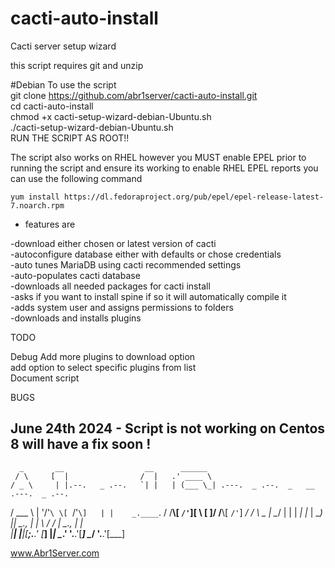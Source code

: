 # cacti-auto-install
Cacti server setup wizard <br>

this script requires git and unzip<br>

#Debian
To use the script <br>
git clone https://github.com/abr1server/cacti-auto-install.git <br>
cd cacti-auto-install <br>
chmod +x cacti-setup-wizard-debian-Ubuntu.sh  <br>
./cacti-setup-wizard-debian-Ubuntu.sh  <br>
RUN THE SCRIPT AS ROOT!!


The script also works on RHEL however you MUST enable EPEL prior to running the script and ensure its working
to enable RHEL EPEL reports you can use the following command 
```
yum install https://dl.fedoraproject.org/pub/epel/epel-release-latest-7.noarch.rpm
```


- features are

-download either chosen or latest version of cacti<br>
-autoconfigure database either with defaults or chose credentials<br>
-auto tunes MariaDB using cacti recommended settings<br>
-auto-populates cacti database<br>
-downloads all needed packages for cacti install<br>
-asks if you want to install spine if so it will automatically compile it<br>
-adds system user and assigns permissions to folders<br>
-downloads and installs plugins<br>

TODO 

Debug
Add more plugins to download option<br>
add option to select specific plugins from list<br>
Document script


BUGS

##  June 24th 2024 - Script is not working on Centos 8 will have a fix soon !


      _       __                  __      ______                                         
     / \     [  |                /  |   .' ____ \                                        
    / _ \     | |.--.   _ .--.   `| |   | (___ \_| .---.  _ .--.  _   __  .---.  _ .--.  
   / ___ \    | '/'`\ \[ `/'`\]   | |    _.____`. / /__\\[ `/'`\][ \ [  ]/ /__\\[ `/'`\] 
 _/ /   \ \_  |  \__/ | | |      _| |_  | \____) || \__., | |     \ \/ / | \__., | |     
|____| |____|[__;.__.' [___]    |_____|  \______.' '.__.'[___]     \__/   '.__.'[___]    
                                                                                         
                                                                                         
www.Abr1Server.com







